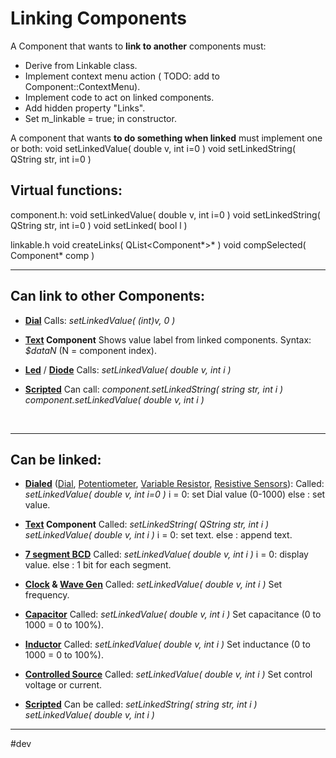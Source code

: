 # Linking Components

A Component that wants to **link to another** components must:
- Derive from Linkable class.
- Implement context menu action ( TODO: add to Component::ContextMenu).
- Implement code to act on linked components.
- Add hidden property "Links".
- Set m_linkable = true; in constructor.

A component that wants **to do something when linked** must implement one or both:
void setLinkedValue( double v, int i=0 )
void setLinkedString( QString str, int i=0 )
<br>

## Virtual functions:

component.h:
void setLinkedValue( double v, int i=0 )
void setLinkedString( QString str, int i=0 )
void setLinked( bool l )

linkable.h
void createLinks( QList<Component*>* )
void compSelected( Component* comp )

---

## Can link to other Components:

- **[Dial](Dial)**
    Calls: 
    *setLinkedValue( (int)v, 0 )*

- **[Text](Text) Component**
    Shows value label from linked components.
    Syntax: *$dataN*   (N = component index).

- **[Led](Led)** / **[Diode](Diode)**
    Calls: 
    *setLinkedValue( double v, int i )*

- **[Scripted](Scripted)**
    Can call:
    *component.setLinkedString( string str, int i )*
    *component.setLinkedValue( double v, int i )*
<br>

---

## Can be linked:

- **[Dialed](Dialed)** ([Dial](Dial), [Potentiometer](Potentiometer), [Variable Resistor](Variable%20Resistor), [Resistive Sensors](Resistive%20Sensors)):
    Called:
    *setLinkedValue( double v, int i=0 )*
    i = 0: set Dial value (0-1000)
    else : set value.

- **[Text](Text) Component**
    Called:
    *setLinkedString( QString str, int i )*
    *setLinkedValue( double v, int i )*
    i = 0: set text.
    else : append text.

- **[7 segment BCD](7%20segment%20BCD)**
    Called:
    *setLinkedValue( double v, int i )*
    i = 0: display value.
    else : 1 bit for each segment.

- **[Clock](Clock) & [Wave Gen](Wave%20Gen)**
    Called:
    *setLinkedValue( double v, int i )*
    Set frequency.

- **[Capacitor](Capacitor)**
    Called:
    *setLinkedValue( double v, int i )*
    Set capacitance (0 to 1000 = 0 to 100%).

- **[Inductor](Inductor)**
    Called:
    *setLinkedValue( double v, int i )*
    Set inductance (0 to 1000 = 0 to 100%).

- **[Controlled Source](Controlled%20Source)**
    Called:
    *setLinkedValue( double v, int i )*
    Set control voltage or current.

- **[Scripted](Scripted)**
    Can be called:
    *setLinkedString( string str, int i )*
    *setLinkedValue( double v, int i )*

---

#dev